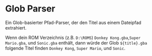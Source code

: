 # Glob Parser

Ein Glob-basierter Pfad-Parser, der den Titel aus einem Dateipfad extrahiert.

Wenn dein ROM Verzeichnis (z.B. `D:\ROMS`) `Donkey Kong.gba`,`Super Mario.gba`, und `Sonic.gba` enthält, dann würde der Glob `${title}.gba` folgende Titel finden `Donkey Kong`, `Super Mario`, und `Sonic`.
